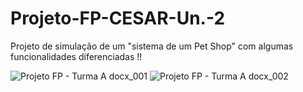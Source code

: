 # Projeto-FP-CESAR-Un.-2
Projeto de simulação de um "sistema de um Pet Shop" com algumas funcionalidades diferenciadas !!

![Projeto FP - Turma A docx_001](https://github.com/user-attachments/assets/c0f7e991-b830-4cc1-98b6-607719c9be53)
![Projeto FP - Turma A docx_002](https://github.com/user-attachments/assets/051bf727-6ea9-48b6-9504-82eeb6e1d266)
